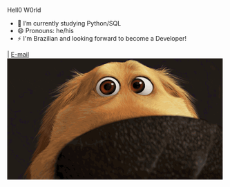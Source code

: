 Hell0 W0rld

- 🌱 I’m currently studying Python/SQL
- 😄 Pronouns: he/his
- ⚡ I'm Brazilian and looking forward to become a Developer!

<div>
  <a> | </a>
  <a href="mailto:wackerhaged@yahoo.com?subject=subject text"> E-mail </a>
</div>

<img src="/giphy.gif">
